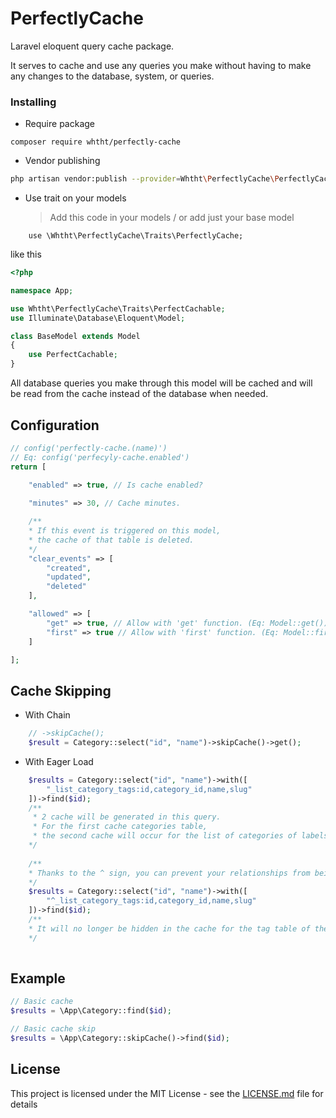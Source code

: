 # PerfectlyCache

Laravel eloquent query cache package.

It serves to cache and use any queries you make without having to make any changes to the database, system, or queries.

### Installing

- Require package

```
composer require whtht/perfectly-cache
```

- Vendor publishing 
````bash
php artisan vendor:publish --provider=Whtht\PerfectlyCache\PerfectlyCacheServiceProvider
````

- Use trait on your models 
    >Add this code in your models / or add just your base model

```
    use \Whtht\PerfectlyCache\Traits\PerfectlyCache;
```
like this
````php
<?php

namespace App;

use Whtht\PerfectlyCache\Traits\PerfectCachable;
use Illuminate\Database\Eloquent\Model;

class BaseModel extends Model
{
    use PerfectCachable;
}

````

All database queries you make through this model will be cached and will be read from the cache instead of the database when needed.

## Configuration
````php
// config('perfectly-cache.(name)')
// Eq: config('perfecyly-cache.enabled')
return [
    
    "enabled" => true, // Is cache enabled?

    "minutes" => 30, // Cache minutes.

    /**
    * If this event is triggered on this model,
    * the cache of that table is deleted.
    */
    "clear_events" => [
        "created",
        "updated",
        "deleted"
    ],

    "allowed" => [
        "get" => true, // Allow with 'get' function. (Eq: Model::get())
        "first" => true // Allow with 'first' function. (Eq: Model::first(); Model::find(); Model::findOrFail() )
    ]

];
````

## Cache Skipping
- With Chain 
```php
    // ->skipCache();
    $result = Category::select("id", "name")->skipCache()->get();
```
- With Eager Load
```php
    $results = Category::select("id", "name")->with([
        "_list_category_tags:id,category_id,name,slug"
    ])->find($id);
    /**
     * 2 cache will be generated in this query.
     * For the first cache categories table,
     * the second cache will occur for the list of categories of labels.
    */ 
    
    /**
    * Thanks to the ^ sign, you can prevent your relationships from being cached.
    */
    $results = Category::select("id", "name")->with([
        "^_list_category_tags:id,category_id,name,slug"
    ])->find($id);
    /**
    * It will no longer be hidden in the cache for the tag table of the categories.
    */
   
```

## Example

````php
// Basic cache
$results = \App\Category::find($id);

// Basic cache skip
$results = \App\Category::skipCache()->find($id);

````

## License

This project is licensed under the MIT License - see the [LICENSE.md](LICENSE.md) file for details
